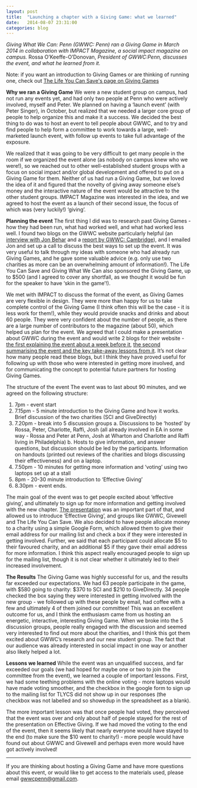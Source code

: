 ```yaml
---
layout: post
title:  "Launching a chapter with a Giving Game: what we learned"
date:   2014-08-07 23:31:00
categories: blog
---
```


*Giving What We Can: Penn (GWWC: Penn) ran a Giving Game in March 2014 in collaboration with IMPACT Magazine, a social impact magazine on campus.* Rossa O’Keeffe-O’Donovan, *President of GWWC:Penn, discusses the event, and what he learned from it.*

Note: if you want an introduction to Giving Games or are thinking of running one, check out [The Life You Can Save's page on Giving Games](http://www.thelifeyoucansave.org/Giving-Games)

**Why we ran a Giving Game**
We were a new student group on campus, had not run any events yet, and had only two people at Penn who were actively involved, myself and Peter. We planned on having a ‘launch event’ (with Peter Singer), in October, but realized that we needed a larger core group of people to help organize this and make it a success. We decided the best thing to do was to host an event to tell people about GWWC, and to try and find people to help form a committee to work towards a large, well-marketed launch event, with follow up events to take full advantage of the exposure.

We realized that it was going to be very difficult to get many people in the room if we organized the event alone (as nobody on campus knew who we were!), so we reached out to other well-established student groups with a focus on social impact and/or global development and offered to put on a Giving Game for them. Neither of us had run a Giving Game, but we loved the idea of it and figured that the novelty of giving away someone else’s money and the interactive nature of the event would be attractive to the other student groups. IMPACT Magazine was interested in the idea, and we agreed to host the event as a launch of their second issue, the focus of which was (very luckily!) ‘giving’.

**Planning the event**
The first thing I did was to research past Giving Games - how they had been run, what had worked well, and what had worked less well. I found two blogs on the GWWC website particularly helpful (an [interview with Jon Behar](https://www.givingwhatwecan.org/blog/2014-01-15/giving-games-an-interview-with-jon-behar) and a [report by GWWC: Cambridge](https://www.givingwhatwecan.org/blog/2013-06-02/how-giving-games-can-spread-the-word-about-smarter-charity-choices-0)), and I emailed Jon and set up a call to discuss the best ways to set up the event. It was very useful to talk through my ideas with someone who had already run Giving Games, and he gave some valuable advice (e.g. only use two charities as more can be an overwhelming amount of information!). The Life You Can Save and Giving What We Can also sponsored the Giving Game, up to $500 (and I agreed to cover any shortfall, as we thought it would be fun for the speaker to have ‘skin in the game’!).

We met with IMPACT to discuss the format of the event, as Giving Games are very flexible in design. They were more than happy for us to take complete control of the Giving Game (I think often this will be the case - it is less work for them!), while they would provide snacks and drinks and about 60 people. They were very confident about the number of people, as there are a large number of contributors to the magazine (about 50), which helped us plan for the event. We agreed that I could make a presentation about GWWC during the event and would write 2 blogs for their website - [the first explaining the event about a week before it](/blog/2014/03/12/giving-game-intro), [the second summarising the event and the key take-away lessons from it](/blog/2014/03/27/effective-giving). It’s not clear how many people read these blogs, but I think they have proved useful for following up with those who were interested in getting more involved, and for communicating the concept to potential future partners for hosting Giving Games.

The structure of the event
The event was to last about 90 minutes, and we agreed on the following structure:
1. 7pm - event start
2. 7.15pm - 5 minute introduction to the Giving Game and how it works. Brief discussion of the two charities (SCI and GiveDirectly)
3. 7.20pm - break into 5 discussion groups
  a. Discussions to be ‘hosted’ by Rossa, Peter, Charlotte, Raffi, Josh (all already involved in EA in some way - Rossa and Peter at Penn, Josh at Wharton and Charlotte and Raffi living in Philadelphia)
  b. Hosts to give information, and answer questions, but discussion should be led by the participants. Information on handouts (printed out reviews of the charities and blogs discussing their effectiveness) and on a laptop. 
4. 7.50pm - 10 minutes for getting more information and ‘voting’ using two laptops set up at a stall 
5. 8pm - 20-30 minute introduction to ‘Effective Giving’
6. 8.30pm - event ends.

The main goal of the event was to get people excited about ‘effective giving’, and ultimately to sign up for more information and getting involved with the new chapter. [The presentation](https://docs.google.com/presentation/d/1lM3bBGy9CmVZRhesMSAj-dk0MppSkc5X6AmxYO0DAFA/edit#slide=id.p13) was an important part of that, and allowed us to introduce ‘Effective Giving’, and groups like GWWC, Givewell and The Life You Can Save. We also decided to have people allocate money to a charity using a simple Google Form, which allowed them to give their email address for our mailing list and check a box if they were interested in getting involved. Further, we said that each participant could allocate $5 to their favoured charity, and an additional $5 if they gave their email address for more information. I think this aspect really encouraged people to sign up for the mailing list, though it is not clear whether it ultimately led to their increased involvement.

**The Results**
The Giving Game was highly successful for us, and the results far exceeded our expectations. We had 63 people participate in the game, with $580 going to charity: $370 to SCI and $210 to GiveDirectly. 34 people checked the box saying they were interested in getting involved with the new group - we followed up with these people by email, had coffee with a few and ultimately 4 of them joined our committee! This was an excellent outcome for us, and I think the enthusiasm came from us hosting an energetic, interactive, interesting Giving Game. When we broke into the 5 discussion groups, people really engaged with the discussion and seemed very interested to find out more about the charities, and I think this got them excited about GWWC’s research and our new student group. The fact that our audience was already interested in social impact in one way or another also likely helped a lot.

**Lessons we learned**
While the event was an unqualified success, and far exceeded our goals (we had hoped for maybe one or two to join the committee from the event), we learned a couple of important lessons. First, we had some teething problems with the online voting - more laptops would have made voting smoother, and the checkbox in the google form to sign up to the mailing list for TLYCS did not show up in our responses (the checkbox was not labelled and so showedup in the spreadsheet as a blank). 

The more important lesson was that once people had voted, they perceived that the event was over and only about half of people stayed for the rest of the presentation on Effective Giving. If we had moved the voting to the end of the event, then it seems likely that nearly everyone would have stayed to the end (to make sure the $10 went to charity!) - more people would have found out about GWWC and Givewell and perhaps even more would have got actively involved! 

--------

If you are thinking about hosting a Giving Game and have more questions about this event, or would like to get access to the materials used, please email gwwcpenn@gmail.com.
